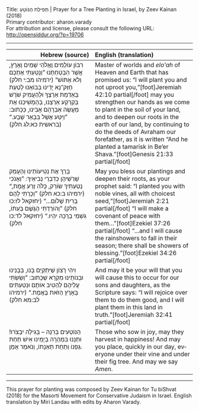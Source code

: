 <html>
<head></head>
<body>
Title: תְּפִילַּת הַנּוֹטֵעַ | Prayer for a Tree Planting in Israel, by Zeev Kainan (2018)<br />
Primary contributor: aharon.varady<br />
For attribution and license, please consult the following URL: <a href="http://opensiddur.org/?p=19706">http://opensiddur.org/?p=19706</a>
<p />
<hr />

<table style="margin-left: auto;margin-right: auto;" class="draggable">
<thead><tr><th id="x" style="text-align: right;">Hebrew (source)</th><th style="text-align: left;">English (translation)</th></tr></thead>
<tbody>
<tr>
<td style="vertical-align:top;" width="46%">
<div class="liturgy" lang="he">
רִבּוֹן עוֹלָמִים 
וֶאֱלֹהֵי שָׁמַיִם וָאָרֶץ,
אֲשֶׁר הִבְטַחְתָּנוּ 
”וְנָטַעְתִּי אֶתְכֶם וְלֹא אֶתּוֹשׁ“ <span class="citation">(ירמיהו מב:י חלק)</span>
חַזֵּק־נָא יָדֵינוּ 
בְּבוֹאֵנוּ לָטַעַת בְּאַדְמַת אַרְצֶךָ
וּלְהַעֲמִיק שֹׁרֶשׁ בְּקַרְקַע אַרְצֵנוּ,
בְּהַמְשִׁיכֵנוּ אֶת מַעֲשֶׂה אַבְרָהָם אָבִינוּ,
כַּכָּתוּב: ”וַיִּטַּע אֶשֶׁל בִּבְאֵר שָׁבַע.“ <span class="citation">(בראשית כא:לג חלק)</span>
</span></div></td>

<td style="vertical-align:top;"><div class="english" lang="en">
Master of worlds 
and <em>elo'ah</em> of Heaven and Earth
that has promised us:
“I will plant you and not uproot you,”[foot]Jeremiah 42:10 partial[/foot]
may you strengthen our hands 
as we come to plant in the soil of your land,
and to deepen our roots in the earth of our land,
by continuing to do the deeds of Avraham our forefather,
as it is written “And he planted a tamarisk in Be’er Shava.”[foot]Genesis 21:33 partial[/foot]
</div></td></tr>


<tr><td style="vertical-align:top;" width="46%">
<div class="liturgy" lang="he">
בָּרֵךְ אֶת נְטִיעוֹתֵינוּ 
וְהַעֲמֵק שָׁרְשֵׁיהֶן
כְּדִבְרֵי נְבִיאֵיךָ: 
”וְאָנֹכִי נְטַעְתִּיךְ שׂוֹרֵק, כֻּלֹּה זֶרַע אֱמֶת,“ <span class="citation">(ירמיהו ב:כא חלק)</span>
”וְכָרַתִּי לָהֶם בְּרִית שָׁלוֹם...“ <span class="citation">(יחזקאל לז:כו חלק)</span>
”וְהוֹרַדְתִּי הַגֶּשֶׁם בְּעִתּוֹ, 
גִּשְׁמֵי בְרָכָה יִהְיוּ.“ <span class="citation">(יחזקאל לד:כו חלק)</span>
</span></div></td>

<td style="vertical-align:top;"><div class="english" lang="en">
May you bless our plantings 
and deepen their roots, 
as your prophet said:
“I planted you with noble vines, all with choicest seed,”[foot]Jeremiah 2:21 partial[/foot]
“I will make a covenant of peace with them…”[foot]Ezekiel 37:26 partial[/foot]
“...and I will cause the rainshowers to fall in their season; 
there shall be showers of blessing.”[foot]Ezekiel 34:26 partial[/foot]
</div></td></tr>


<tr><td style="vertical-align:top;" width="46%">
<div class="liturgy" lang="he">
וִיהִי רָצוֹן שֶׁיִּתְקַיֵּם בָּנוּ, 
בְּבָנֵינוּ וּבְנוֹתֵינוּ מִקְרָא שֶׁכָּתוּב:
”וְשַׂשְׂתִּי עֲלֵיהֶם לְהֵטִיב אוֹתָם 
וּנְטַעְתִּים בָּאָרֶץ הַזֹּאת בֶּאֱמֶת.“ <span class="citation">(ירמיהו לב:מא חלק)</span>
</span></div></td>

<td style="vertical-align:top;"><div class="english" lang="en">
And may it be your will that you will cause this to occur
for our sons and daughters, as the Scripture says:
“I will rejoice over them to do them good, 
and I will plant them in this land in truth.”[foot]Jeremiah 32:41 partial[/foot]
</div></td></tr>


<tr><td style="vertical-align:top;" width="46%">
<div class="liturgy" lang="he">
הַנּוֹטְעִים בְּרִנָּה – בְּגִילָה יִבְצֹרוּ!
וּתְנֵנוּ בִּמְהֵרָה בְּיָמֵינוּ 
אִישׁ תַּחַת גַּפְנוֹ וְתַחַת תְּאֵנָתוֹ, 
וְנֹאמַר אָמֵן.
</span></div></td>

<td style="vertical-align:top;"><div class="english" lang="en">
Those who sow in joy, may they harvest in happiness!
And may you place, quickly in our day, 
everyone under their vine and under their fig tree. 
And may we say <em>Amen</em>.
</div></td></tr>
</tbody></table>

<hr />

This prayer for planting was composed by Zeev Kainan for Tu biShvat (2018) for the Masorti Movement for Conservative Judaism in Israel. English translation by Miri Landau with edits by Aharon Varady.


</body>
</html>